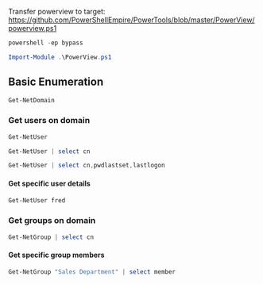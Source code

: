 Transfer powerview to target: https://github.com/PowerShellEmpire/PowerTools/blob/master/PowerView/powerview.ps1
```powershell
powershell -ep bypass
```
```powershell
Import-Module .\PowerView.ps1
```
## Basic Enumeration
```powershell
Get-NetDomain
```
### Get users on domain
```powershell
Get-NetUser
```
```powershell
Get-NetUser | select cn
```
```powershell
Get-NetUser | select cn,pwdlastset,lastlogon
```
#### Get specific user details
```powershell
Get-NetUser fred
```
### Get groups on domain
```powershell
Get-NetGroup | select cn
```
#### Get specific group members
```powershell
Get-NetGroup "Sales Department" | select member
```
